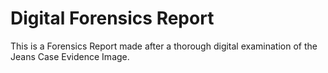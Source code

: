# Digital Forensics Report
This is a Forensics Report made after a thorough digital examination of the Jeans Case Evidence Image.
